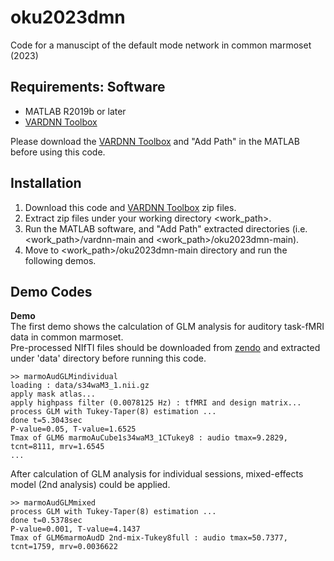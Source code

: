 # oku2023dmn
Code for a manuscipt of the default mode network in common marmoset (2023)

## Requirements: Software
* MATLAB R2019b or later
* [VARDNN Toolbox](https://github.com/takuto-okuno-riken/vardnn)

Please download the [VARDNN Toolbox](https://github.com/takuto-okuno-riken/vardnn) and "Add Path" in the MATLAB before using this code.

## Installation
1. Download this code and [VARDNN Toolbox](https://github.com/takuto-okuno-riken/vardnn) zip files.
2. Extract zip files under your working directory <work_path>.
3. Run the MATLAB software, and "Add Path" extracted directories (i.e. <work_path>/vardnn-main and <work_path>/oku2023dmn-main).
4. Move to <work_path>/oku2023dmn-main directory and run the following demos.

## Demo Codes
<b>Demo</b><br>
The first demo shows the calculation of GLM analysis for auditory task-fMRI data in common marmoset.<br>
Pre-processed NIfTI files should be downloaded from [zendo](https://zendo/) and extracted under 'data' directory before running this code.
~~~
>> marmoAudGLMindividual
loading : data/s34waM3_1.nii.gz
apply mask atlas...
apply highpass filter (0.0078125 Hz) : tfMRI and design matrix...
process GLM with Tukey-Taper(8) estimation ...
done t=5.3043sec
P-value=0.05, T-value=1.6525
Tmax of GLM6 marmoAuCube1s34waM3_1CTukey8 : audio tmax=9.2829, tcnt=8111, mrv=1.6545
...
~~~

After calculation of GLM analysis for individual sessions, mixed-effects model (2nd analysis) could be applied.
~~~
>> marmoAudGLMmixed
process GLM with Tukey-Taper(8) estimation ...
done t=0.5378sec
P-value=0.001, T-value=4.1437
Tmax of GLM6marmoAudD 2nd-mix-Tukey8full : audio tmax=50.7377, tcnt=1759, mrv=0.0036622
~~~
